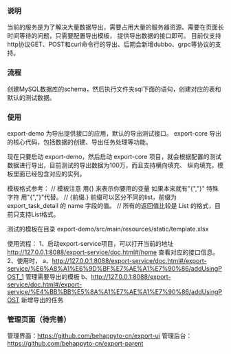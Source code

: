 ### 说明

当前的服务是为了解决大量数据导出，需要占用大量的服务器资源、需要在页面长时间等待的问题，只需要配置导出模板， 提供导出数据的接口即可。 目前仅支持http协议GET、POST和curl命令行的导出、后期会新增dubbo、grpc等协议的支持。

### 流程

创建MySQL数据库的schema，然后执行文件夹sql下面的语句，创建对应的表和默认的测试数据。

### 使用

export-demo 为导出提供接口的应用，默认的导出测试接口。 export-core 导出的核心代码，包括数据的创建、导出任务处理等功能。

现在只要启动 export-demo，然后启动 export-core 项目，就会根据配置的测试数据进行导出，目前测试的导出数据为100万，而且支持横向填充、 纵向填充，模板里面已经包含对应的实列。

模板格式参考： // 模板注意 用{} 来表示你要用的变量 如果本来就有"{","}" 特殊字符 用"\{","\}"代替。 // {前缀.} 前缀可以区分不同的list，前缀为 export_task_detail 的 name
字段的值。 // 所有的返回值比较是 List 的格式，目前只支持List格式。

测试的模板在目录 export-demo/src/main/resources/static/template.xlsx

使用流程：
1、启动export-service项目，可以打开当前的地址 http://127.0.0.1:8088/export-service/doc.html#/home 查看对应的接口信息。
2、使用时，
a、http://127.0.0.1:8088/export-service/doc.html#/export-service/%E6%A8%A1%E6%9D%BF%E7%AE%A1%E7%90%86/addUsingPOST_1 管理需要导出的模板
b、http://127.0.0.1:8088/export-service/doc.html#/export-service/%E4%BB%BB%E5%8A%A1%E7%AE%A1%E7%90%86/addUsingPOST 新增导出的任务

### 管理页面（待完善）
管理界面：https://github.com/behappyto-cn/export-ui
管理后台：https://github.com/behappyto-cn/export-parent
